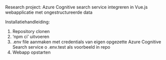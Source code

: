 Research project: Azure Cognitive search service integreren in Vue.js webapplicatie met ongestructureerde data

Installatiehandleiding:
1. Repository clonen
2. ‘npm ci’ uitvoeren
3.	.env file aanmaken met credentials van eigen opgezette Azure Cognitive Search service
o	.env.test als voorbeeld in repo
4.	Webapp opstarten
